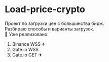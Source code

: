 # Load-price-crypto
Проект по загрузки цен с большинства бирж.<br>
Разбираю способы и варианты загрузок.<br>
📢 Уже реализовано:
<ol>
  <li>Binance WSS ✈</li>
  <li>Gate.io WSS</li>
  <li>Gate.io GET ✈</li>
</ol>
